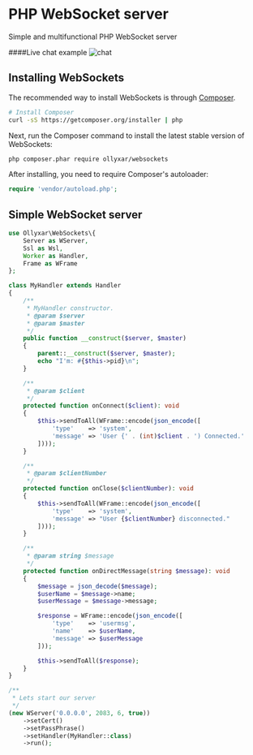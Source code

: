 # PHP WebSocket server

Simple and multifunctional PHP WebSocket server

####Live chat example
![chat](https://i.imgur.com/7M9LhTD.jpg)

## Installing WebSockets

The recommended way to install WebSockets is through
[Composer](http://getcomposer.org).

```bash
# Install Composer
curl -sS https://getcomposer.org/installer | php
```

Next, run the Composer command to install the latest stable version of WebSockets:

```bash
php composer.phar require ollyxar/websockets
```

After installing, you need to require Composer's autoloader:

```php
require 'vendor/autoload.php';
```

## Simple WebSocket server

```php
use Ollyxar\WebSockets\{
    Server as WServer,
    Ssl as Wsl,
    Worker as Handler,
    Frame as WFrame
};

class MyHandler extends Handler
{
    /**
     * MyHandler constructor.
     * @param $server
     * @param $master
     */
    public function __construct($server, $master)
    {
        parent::__construct($server, $master);
        echo "I'm: #{$this->pid}\n";
    }

    /**
     * @param $client
     */
    protected function onConnect($client): void
    {
        $this->sendToAll(WFrame::encode(json_encode([
            'type'    => 'system',
            'message' => 'User {' . (int)$client . ') Connected.'
        ])));
    }

    /**
     * @param $clientNumber
     */
    protected function onClose($clientNumber): void
    {
        $this->sendToAll(WFrame::encode(json_encode([
            'type'    => 'system',
            'message' => "User {$clientNumber} disconnected."
        ])));
    }

    /**
     * @param string $message
     */
    protected function onDirectMessage(string $message): void
    {
        $message = json_decode($message);
        $userName = $message->name;
        $userMessage = $message->message;

        $response = WFrame::encode(json_encode([
            'type'    => 'usermsg',
            'name'    => $userName,
            'message' => $userMessage
        ]));

        $this->sendToAll($response);
    }
}

/**
 * Lets start our server
 */
(new WServer('0.0.0.0', 2083, 6, true))
    ->setCert()
    ->setPassPhrase()
    ->setHandler(MyHandler::class)
    ->run();
```